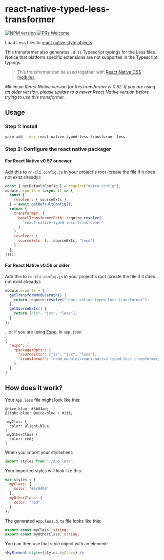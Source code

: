 # react-native-typed-less-transformer

[![NPM version](http://img.shields.io/npm/v/react-native-typed-less-transformer.svg)](https://www.npmjs.org/package/react-native-typed-less-transformer)
[![PRs Welcome](https://img.shields.io/badge/PRs-welcome-brightgreen.svg)](https://egghead.io/courses/how-to-contribute-to-an-open-source-project-on-github)

Load Less files to [react native style objects](https://facebook.github.io/react-native/docs/style.html).

This transformer also generates `.d.ts` Typescript typings for the Less files. Notice that platform specific extensions are not supported in the Typescript typings.

> This transformer can be used together with [React Native CSS modules](https://github.com/kristerkari/react-native-css-modules).

_Minimum React Native version for this transformer is 0.52. If you are using an older version, please update to a newer React Native version before trying to use this transformer._

## Usage

### Step 1: Install

```sh
yarn add --dev react-native-typed-less-transformer less
```

### Step 2: Configure the react native packager

#### For React Native v0.57 or newer

Add this to `rn-cli.config.js` in your project's root (create the file if it does not exist already):

```js
const { getDefaultConfig } = require("metro-config");
module.exports = (async () => {
  const {
    resolver: { sourceExts }
  } = await getDefaultConfig();
  return {
    transformer: {
      babelTransformerPath: require.resolve(
        "react-native-typed-less-transformer"
      )
    },
    resolver: {
      sourceExts: [...sourceExts, "less"]
    }
  };
})();
```

#### For React Native v0.56 or older

Add this to `rn-cli.config.js` in your project's root (create the file if it does not exist already):

```js
module.exports = {
  getTransformModulePath() {
    return require.resolve("react-native-typed-less-transformer");
  },
  getSourceExts() {
    return ["js", "jsx", "less"];
  }
};
```

...or if you are using [Expo](https://expo.io/), in `app.json`:

```json
{
  "expo": {
    "packagerOpts": {
      "sourceExts": ["js", "jsx", "less"],
      "transformer": "node_modules/react-native-typed-less-transformer/index.js"
    }
  }
}
```

## How does it work?

Your `App.less` file might look like this:

```less
@nice-blue: #5b83ad;
@light-blue: @nice-blue + #111;

.myClass {
  color: @light-blue;
}
.myOtherClass {
  color: red;
}
```

When you import your stylesheet:

```js
import styles from "./App.less";
```

Your imported styles will look like this:

```js
var styles = {
  myClass: {
    color: "#6c94be"
  },
  myOtherClass: {
    color: "red"
  }
};
```

The generated `App.less.d.ts` file looks like this:

```ts
export const myClass: string;
export const myOtherClass: string;
```

You can then use that style object with an element:

```jsx
<MyElement style={styles.myClass} />
```
